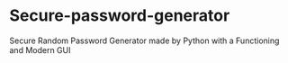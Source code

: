 # Secure-password-generator
Secure Random Password Generator made by Python with a Functioning and Modern GUI
